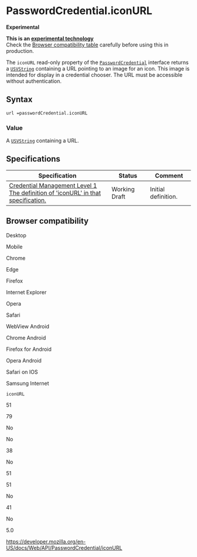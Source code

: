 PasswordCredential.iconURL
==========================

**Experimental**

**This is an [experimental technology](https://developer.mozilla.org/en-US/docs/MDN/Guidelines/Conventions_definitions#experimental)**  
Check the [Browser compatibility table](#browser_compatibility) carefully before using this in production.

The `iconURL` read-only property of the [`PasswordCredential`](../passwordcredential) interface returns a [`USVString`](../usvstring) containing a URL pointing to an image for an icon. This image is intended for display in a credential chooser. The URL must be accessible without authentication.

Syntax
------

    url =passwordCredential.iconURL

### Value

A [`USVString`](../usvstring) containing a URL.

Specifications
--------------

<table><thead><tr class="header"><th>Specification</th><th>Status</th><th>Comment</th></tr></thead><tbody><tr class="odd"><td><a href="https://w3c.github.io/webappsec-credential-management/#dom-credentialuserdata-iconurl">Credential Management Level 1<br />
<span class="small">The definition of 'iconURL' in that specification.</span></a></td><td><span class="spec-wd">Working Draft</span></td><td>Initial definition.</td></tr></tbody></table>

Browser compatibility
---------------------

Desktop

Mobile

Chrome

Edge

Firefox

Internet Explorer

Opera

Safari

WebView Android

Chrome Android

Firefox for Android

Opera Android

Safari on IOS

Samsung Internet

`iconURL`

51

79

No

No

38

No

51

51

No

41

No

5.0

<a href="https://developer.mozilla.org/en-US/docs/Web/API/PasswordCredential/iconURL" class="_attribution-link">https://developer.mozilla.org/en-US/docs/Web/API/PasswordCredential/iconURL</a>
